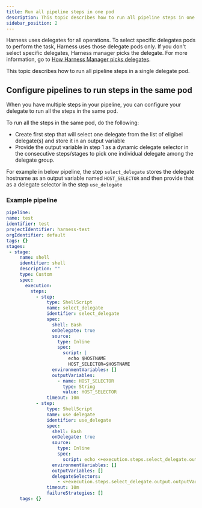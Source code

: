 ```yaml
---
title: Run all pipeline steps in one pod
description: This topic describes how to run all pipeline steps in one delegate pod.
sidebar_position: 2
---
```


Harness uses delegates for all operations. To select specific delegates pods to perform the task, Harness uses those delegate pods only. If you don't select specific delegates, Harness manager picks the delegate. For more information, go to [How Harness Manager picks delegates](https://developer.harness.io/docs/platform/delegates/delegate-concepts/delegate-overview/#how-harness-manager-picks-delegates).

This topic describes how to run all pipeline steps in a single delegate pod.

## Configure pipelines to run steps in the same pod

When you have multiple steps in your pipeline, you can configure your delegate to run all the steps in the same pod.

To run all the steps in the same pod, do the following:

* Create first step that will select one delegate from the list of eligibel delegate(s) and store it in an output variable
* Provide the output variable in step 1 as a dynamic delegate selector in the consecutive steps/stages to pick one individual delegate among the delegate group.

For example in below pipeline, the step `select_delegate` stores the delegate hostname as an output variable named `HOST_SELECTOR` and then provide that as a delegate selector in the step `use_delegate`

### Example pipeline

   ```yaml
   pipeline:
   name: test
   identifier: test
   projectIdentifier: harness-test
   orgIdentifier: default
   tags: {}
   stages:
    - stage:
        name: shell
        identifier: shell
        description: ""
        type: Custom
        spec:
          execution:
            steps:
              - step:
                  type: ShellScript
                  name: select_delegate
                  identifier: select_delegate
                  spec:
                    shell: Bash
                    onDelegate: true
                    source:
                      type: Inline
                      spec:
                        script: |
                          echo $HOSTNAME
                          HOST_SELECTOR=$HOSTNAME
                    environmentVariables: []
                    outputVariables:
                      - name: HOST_SELECTOR
                        type: String
                        value: HOST_SELECTOR
                  timeout: 10m
              - step:
                  type: ShellScript
                  name: use delegate
                  identifier: use_delegate
                  spec:
                    shell: Bash
                    onDelegate: true
                    source:
                      type: Inline
                      spec:
                        script: echo <+execution.steps.select_delegate.output.outputVariables.HOST_SELECTOR>
                    environmentVariables: []
                    outputVariables: []
                    delegateSelectors:
                      - <+execution.steps.select_delegate.output.outputVariables.HOST_SELECTOR>
                  timeout: 10m
                  failureStrategies: []
        tags: {}
   ```
